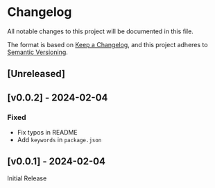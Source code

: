 # Changelog
All notable changes to this project will be documented in this file.

The format is based on [Keep a Changelog](https://keepachangelog.com/en/1.0.0/),
and this project adheres to [Semantic Versioning](https://semver.org/spec/v2.0.0.html).

## [Unreleased]

## [v0.0.2] - 2024-02-04

### Fixed
- Fix typos in README
- Add `keywords` in `package.json`

## [v0.0.1] - 2024-02-04

Initial Release
